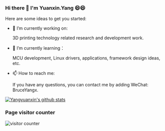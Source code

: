 ### Hi there 👋 I'm Yuanxin.Yang 😄😄

Here are some ideas to get you started:

- 🔭 I’m currently working on:

  3D printing technology related research and development work.

- 🌱 I’m currently learning：

  MCU development, Linux drivers, applications, framework design ideas, etc.

- 📫 How to reach me:  

  If you have any questions, you can contact me by adding WeChat: BruceYangx.

 [![Yangyuanxin's github stats](https://github-readme-stats.vercel.app/api?username=Yangyuanxin)](https://github.com/Yangyuanxin)

### Page visitor counter
![visitor counter](https://profile-counter.glitch.me/Yangyuanxin/count.svg)